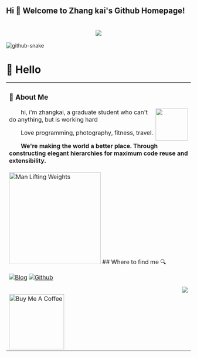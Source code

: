 ## Hi 🎉 Welcome to Zhang kai's Github Homepage!


<h1 align="center"> <a href="https://blog.ytadx.cn/"> <img src="https://readme-typing-svg.herokuapp.com/?lines=时刻保持客气!&center=true&size=20"> </a> </h1>

<picture>
  <source media="(prefers-color-scheme: dark)" srcset="https://cdn.jsdelivr.net/gh/sun0225SUN/sun0225SUN/profile-snake-contrib/github-contribution-grid-snake-dark.svg" />
  <source media="(prefers-color-scheme: light)" srcset="https://cdn.jsdelivr.net/gh/sun0225SUN/sun0225SUN/profile-snake-contrib/github-contribution-grid-snake.svg" />
  <img alt="github-snake" src="https://cdn.jsdelivr.net/gh/sun0225SUN/sun0225SUN/profile-snake-contrib/github-contribution-grid-snake-dark.svg" />
</picture>

#  🙋 Hello

<table>
<tr><td>

<!-- About me 关于我 -->

### 🤺 About Me

<img align="right" width="88" src="https://cdn.jsdelivr.net/gh/sun0225SUN/sun0225SUN/assets/images/steven.png" />

<p>&emsp;&emsp;hi, i'm zhangkai, a graduate student who can't do anything, but is working hard</p>
<p>&emsp;&emsp;Love programming, photography, fitness, travel.</p>
<p><strong>&emsp;&emsp;We're making the world a better place. Through constructing elegant hierarchies for maximum code reuse and extensibility.</strong></p>

</td></tr>
<tr>
<td>
<img src="https://cdn.jsdelivr.net/gh/sun0225SUN/sun0225SUN/assets/images/man.png" alt="Man Lifting Weights" width="250" height="250" />
  ## Where to find me 🔍 

<p><a href="[https://blog.ytadx.cn](https://blog.csdn.net/m0_47005029?spm=1018.2226.3001.5343)" target="_blank"><img alt="Blog" src="https://img.shields.io/badge/Blog-%23FF4088.svg?&style=for-the-badge&logo=hugo&logoColor=white" /></a> <a href="https://github.com/zhang-kai-123" target="_blank"><img alt="Github" src="https://img.shields.io/badge/GitHub-%2312100E.svg?&style=for-the-badge&logo=Github&logoColor=white" /></a> 
</p>



<a href="https://github.com/bubbliiiing">
<img align="right" src="https://github-readme-stats.vercel.app/api?username=bubbliiiing&theme=dracula&show_icons=true&icon_color=CE1D2D&text_color=718096&bg_color=ffffff&hide_title=true">
</a>



<br />
<a href="https://www.buymeacoffee.com/abhisheknaiidu" target="_blank"><img src="https://cdn.buymeacoffee.com/buttons/v2/default-red.png" alt="Buy Me A Coffee" width="150" ></a>
